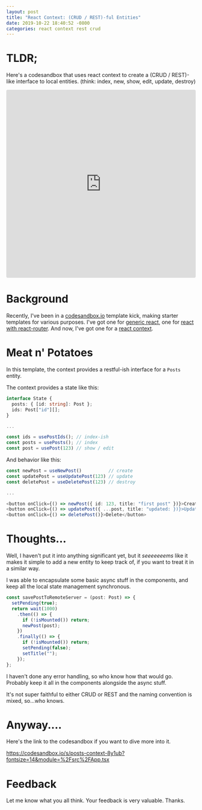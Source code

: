 ```yaml
---
layout: post
title: "React Context: (CRUD / REST)-ful Entities"
date: 2019-10-22 18:40:52 -0800
categories: react context rest crud
---
```


# TLDR;

Here's a codesandbox that uses react context to create a (CRUD / REST)-like interface to local entities. (think: index, new, show, edit, update, destroy)

<iframe
     src="https://codesandbox.io/embed/posts-context-8y1ub?fontsize=14&hidenavigation=1&theme=dark"
     style="width:100%; height:500px; border:0; border-radius: 4px; overflow:hidden;"
     title="posts-context"
     allow="geolocation; microphone; camera; midi; vr; accelerometer; gyroscope; payment; ambient-light-sensor; encrypted-media; usb"
     sandbox="allow-modals allow-forms allow-popups allow-scripts allow-same-origin"
   ></iframe>

# Background

Recently, I've been in a [codesandbox.io](https://codesandbox.io/) template kick, making starter templates for various purposes. I've got one for [generic react](https://codesandbox.io/s/starter-rtsh3), one for [react with react-router](https://codesandbox.io/s/starter-router-7t7v6). And now, I've got one for a [react context](https://codesandbox.io/embed/posts-context-8y1ub).

# Meat n' Potatoes

In this template, the context provides a restful-ish interface for a `Posts` entity.

The context provides a state like this:

```typescript
interface State {
  posts: { [id: string]: Post };
  ids: Post["id"][];
}

...

const ids = usePostIds(); // index-ish
const posts = usePosts(); // index
const post = usePost(123) // show / edit
```

And behavior like this:

```typescript
const newPost = useNewPost()          // create
const updatePost = useUpdatePost(123) // update
const deletePost = useDeletePost(123) // destroy

...

<button onClick={() => newPost({ id: 123, title: "first post" })}>Create</button>
<button onClick={() => updatePost({ ...post, title: "updated: })}>Update</button>
<button onClick={() => deletePost()}>Delete</button>

```

# Thoughts...

Well, I haven't put it into anything significant yet, but it _seeeeeeems_ like it makes it simple to add a new entity to keep track of, if you want to treat it in a similar way.

I was able to encapsulate some basic async stuff in the components, and keep all the local state management synchronous.

```typescript
const savePostToRemoteServer = (post: Post) => {
  setPending(true);
  return wait(1000)
    .then(() => {
      if (!isMounted()) return;
      newPost(post);
    })
    .finally(() => {
      if (!isMounted()) return;
      setPending(false);
      setTitle("");
    });
};
```

I haven't done any error handling, so who know how that would go. Probably keep it all in the components alongside the async stuff.

It's not super faithful to either CRUD or REST and the naming convention is mixed, so...who knows.

# Anyway....

Here's the link to the codesandbox if you want to dive more into it.

https://codesandbox.io/s/posts-context-8y1ub?fontsize=14&module=%2Fsrc%2FApp.tsx

# Feedback

Let me know what you all think. Your feedback is very valuable.
Thanks.
